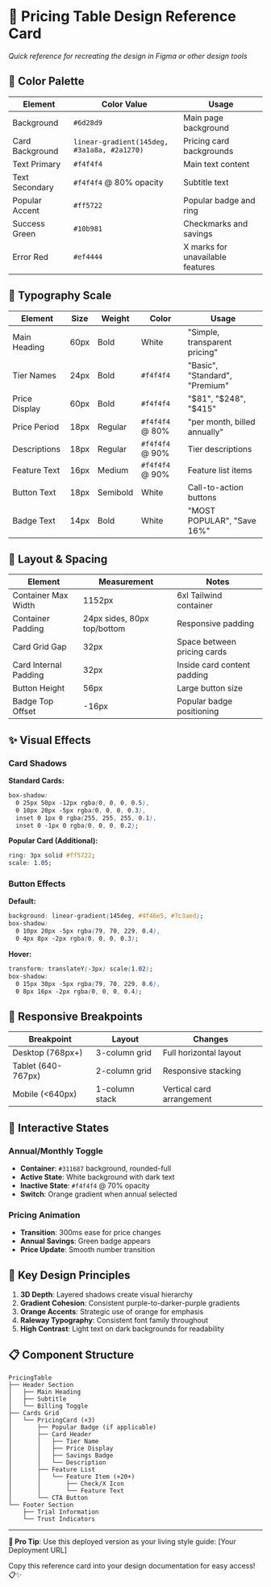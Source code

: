 # 🎨 Pricing Table Design Reference Card

*Quick reference for recreating the design in Figma or other design tools*

## 🎨 Color Palette

| Element | Color Value | Usage |
|---------|-------------|-------|
| Background | `#6d28d9` | Main page background |
| Card Background | `linear-gradient(145deg, #3a1a8a, #2a1270)` | Pricing card backgrounds |
| Text Primary | `#f4f4f4` | Main text content |
| Text Secondary | `#f4f4f4` @ 80% opacity | Subtitle text |
| Popular Accent | `#ff5722` | Popular badge and ring |
| Success Green | `#10b981` | Checkmarks and savings |
| Error Red | `#ef4444` | X marks for unavailable features |

## 📝 Typography Scale

| Element | Size | Weight | Color | Usage |
|---------|------|--------|-------|-------|
| Main Heading | 60px | Bold | White | "Simple, transparent pricing" |
| Tier Names | 24px | Bold | `#f4f4f4` | "Basic", "Standard", "Premium" |
| Price Display | 60px | Bold | `#f4f4f4` | "$81", "$248", "$415" |
| Price Period | 18px | Regular | `#f4f4f4` @ 80% | "per month, billed annually" |
| Descriptions | 18px | Regular | `#f4f4f4` @ 90% | Tier descriptions |
| Feature Text | 16px | Medium | `#f4f4f4` @ 90% | Feature list items |
| Button Text | 18px | Semibold | White | Call-to-action buttons |
| Badge Text | 14px | Bold | White | "MOST POPULAR", "Save 16%" |

## 📐 Layout & Spacing

| Element | Measurement | Notes |
|---------|-------------|-------|
| Container Max Width | 1152px | 6xl Tailwind container |
| Container Padding | 24px sides, 80px top/bottom | Responsive padding |
| Card Grid Gap | 32px | Space between pricing cards |
| Card Internal Padding | 32px | Inside card content padding |
| Button Height | 56px | Large button size |
| Badge Top Offset | -16px | Popular badge positioning |

## ✨ Visual Effects

### Card Shadows
**Standard Cards:**
```css
box-shadow: 
  0 25px 50px -12px rgba(0, 0, 0, 0.5),
  0 10px 20px -5px rgba(0, 0, 0, 0.3),
  inset 0 1px 0 rgba(255, 255, 255, 0.1),
  inset 0 -1px 0 rgba(0, 0, 0, 0.2);
```

**Popular Card (Additional):**
```css
ring: 3px solid #ff5722;
scale: 1.05;
```

### Button Effects
**Default:**
```css
background: linear-gradient(145deg, #4f46e5, #7c3aed);
box-shadow: 
  0 10px 20px -5px rgba(79, 70, 229, 0.4),
  0 4px 8px -2px rgba(0, 0, 0, 0.3);
```

**Hover:**
```css
transform: translateY(-3px) scale(1.02);
box-shadow: 
  0 15px 30px -5px rgba(79, 70, 229, 0.6),
  0 8px 16px -2px rgba(0, 0, 0, 0.4);
```

## 📱 Responsive Breakpoints

| Breakpoint | Layout | Changes |
|------------|--------|---------|
| Desktop (768px+) | 3-column grid | Full horizontal layout |
| Tablet (640-767px) | 2-column grid | Responsive stacking |
| Mobile (<640px) | 1-column stack | Vertical card arrangement |

## 🔄 Interactive States

### Annual/Monthly Toggle
- **Container**: `#311687` background, rounded-full
- **Active State**: White background with dark text
- **Inactive State**: `#f4f4f4` @ 70% opacity
- **Switch**: Orange gradient when annual selected

### Pricing Animation
- **Transition**: 300ms ease for price changes
- **Annual Savings**: Green badge appears
- **Price Update**: Smooth number transition

## 🎯 Key Design Principles

1. **3D Depth**: Layered shadows create visual hierarchy
2. **Gradient Cohesion**: Consistent purple-to-darker-purple gradients
3. **Orange Accents**: Strategic use of orange for emphasis
4. **Raleway Typography**: Consistent font family throughout
5. **High Contrast**: Light text on dark backgrounds for readability

## 📋 Component Structure

```
PricingTable
├── Header Section
│   ├── Main Heading
│   ├── Subtitle
│   └── Billing Toggle
├── Cards Grid
│   └── PricingCard (×3)
│       ├── Popular Badge (if applicable)
│       ├── Card Header
│       │   ├── Tier Name
│       │   ├── Price Display
│       │   ├── Savings Badge
│       │   └── Description
│       ├── Feature List
│       │   └── Feature Item (×20+)
│       │       ├── Check/X Icon
│       │       └── Feature Text
│       └── CTA Button
└── Footer Section
    ├── Trial Information
    └── Trust Indicators
```

---

**🚀 Pro Tip**: Use this deployed version as your living style guide: [Your Deployment URL]

Copy this reference card into your design documentation for easy access! 📋✨